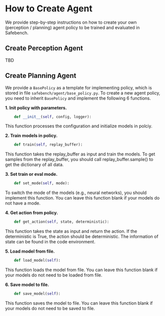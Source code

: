 # How to Create Agent

We provide step-by-step instructions on how to create your own (perception / planning) agent policy to be trained and evaluated in Safebench.

## Create Perception Agent

TBD

## Create Planning Agent

We provide a `BasePolicy` as a template for implementing policy, which is stored in file `safebench/agent/base_policy.py`.
To create a new agent policy, you need to inherit `BasePolicy` and implement the following 6 functions.

**1. Init policy with parameters.**
```python
    def __init__(self, config, logger):
```
This function processes the configuration and initialize models in polciy.

**2. Train models in policy.**
```python
    def train(self, replay_buffer):
```
This function takes the replay_buffer as input and train the models. To get samples from the replay_buffer, you should call replay_buffer.sample() to get the dictionary of all data.

**3. Set train or eval mode.**
```python
    def set_mode(self, mode):
```
To switch the mode of the models (e.g., neural networks), you should implement this function. You can leave this function blank if your models do not have a mode.

**4. Get action from policy.**
```python
    def get_action(self, state, deterministic):
```
This function takes the state as input and return the action. If the deterministic is True, the action should be deterministic.
The information of state can be found in the code environment.

**5. Load model from file.**
```python
    def load_model(self):
```
This function loads the model from file. You can leave this function blank if your models do not need to be loaded from file.

**6. Save model to file.**
```python
    def save_model(self):
```
This function saves the model to file. You can leave this function blank if your models do not need to be saved to file.
